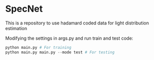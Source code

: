 # SpecNet
This is a repository to use hadamard coded data for light distribution estimation

Modifying the settings in args.py and run train and test code:

```Python
python main.py # For training
python main.py main.py --mode test # For testing